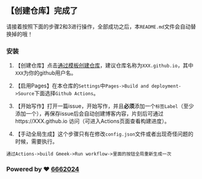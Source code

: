 ## 【创建仓库】完成了
请接着按照下面的步骤2和3进行操作，全部成功之后，本`README.md`文件会自动替换掉的哦！

### 安装

1. 【创建仓库】点击[通过模板创建仓库](https://github.com/new?template_name=Gmeek-template&template_owner=6662024)，建议仓库名称为`XXX.github.io`，其中`XXX`为你的github用户名。

2. 【启用Pages】在本仓库的`Settings`中`Pages->Build and deployment->Source`下面选择`Github Actions`。

3. 【开始写作】打开一篇issue，开始写作，并且**必须**添加一个`标签Label`（至少添加一个），再保存issue后会自动创建博客内容，片刻后可通过https://XXX.github.io 访问（可进入Actions页面查看构建进度）。

4. 【手动全局生成】这个步骤只有在修改`config.json`文件或者出现奇怪问题的时候，需要执行。
```
通过Actions->build Gmeek->Run workflow->里面的按钮全局重新生成一次
```

### Powered by :heart: [6662024](https://github.com/6662024/Gmeek)
